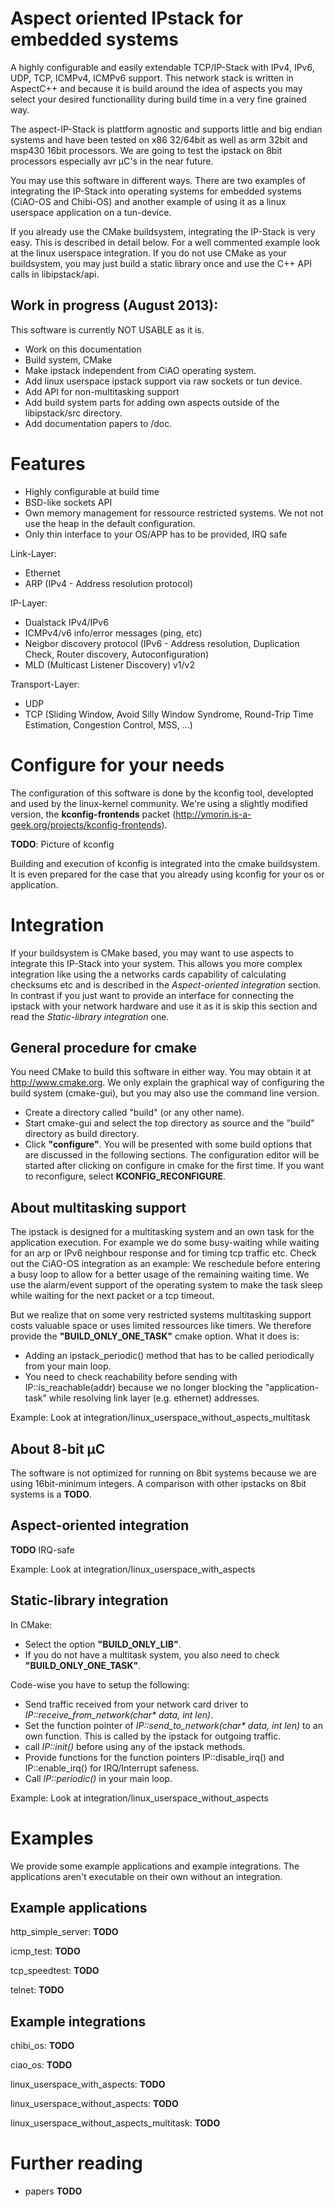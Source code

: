 Aspect oriented IPstack for embedded systems
============================================
A highly configurable and easily extendable TCP/IP-Stack with IPv4, IPv6, UDP, TCP, ICMPv4, ICMPv6 support.
This network stack is written in AspectC++ and because it is build around the idea of aspects you
may select your desired functionallity during build time in a very fine grained way.

The aspect-IP-Stack is plattform agnostic and supports little and big endian systems and have been tested
on x86 32/64bit as well as arm 32bit and msp430 16bit processors. We are going to test the ipstack on 8bit
processors especially avr µC's in the near future.

You may use this software in different ways.
There are two examples of integrating the IP-Stack into operating systems for embedded systems (CiAO-OS and Chibi-OS)
and another example of using it as a linux userspace application on a tun-device.

If you already use the CMake buildsystem, integrating the IP-Stack is very easy. This is
described in detail below. For a well commented example look at the linux userspace integration.
If you do not use CMake as your buildsystem, you may just build a static library once
and use the C++ API calls in libipstack/api.

Work in progress (August 2013):
-------------------------------
This software is currently NOT USABLE as it is.
* Work on this documentation
* Build system, CMake
* Make ipstack independent from CiAO operating system.
* Add linux userspace ipstack support via raw sockets or tun device.
* Add API for non-multitasking support
* Add build system parts for adding own aspects outside of the libipstack/src directory.
* Add documentation papers to /doc.

Features
========
* Highly configurable at build time
* BSD-like sockets API
* Own memory management for ressource restricted systems. We not not use the heap in the default configuration.
* Only thin interface to your OS/APP has to be provided, IRQ safe

Link-Layer:
* Ethernet
* ARP (IPv4 - Address resolution protocol)

IP-Layer:
* Dualstack IPv4/IPv6
* ICMPv4/v6 info/error messages (ping, etc)
* Neigbor discovery protocol (IPv6 - Address resolution, Duplication Check, Router discovery, Autoconfiguration)
* MLD (Multicast Listener Discovery) v1/v2

Transport-Layer:
* UDP
* TCP (Sliding Window, Avoid Silly Window Syndrome, Round-Trip Time Estimation, Congestion Control, MSS, ...)

Configure for your needs
========================
The configuration of this software is done by the kconfig tool, developted and used by the linux-kernel community.
We're using a slightly modified version, the __kconfig-frontends__ packet (http://ymorin.is-a-geek.org/projects/kconfig-frontends).

__TODO__: Picture of kconfig

Building and execution of kconfig is integrated into the cmake buildsystem. It is even prepared for the case that
you already using kconfig for your os or application.

Integration
===========
If your buildsystem is CMake based, you may want to use aspects to integrate this IP-Stack into your system.
This allows you more complex integration like using the a networks cards capability of calculating checksums etc
and is described in the _Aspect-oriented integration_ section. In contrast if you just want to provide an interface for connecting the
ipstack with your network hardware and use it as it is skip this section and read the _Static-library integration_ one.

General procedure for cmake
---------------------------
You need CMake to build this software in either way. You may obtain it at http://www.cmake.org.
We only explain the graphical way of configuring the build system (cmake-gui), but you may also use
the command line version.
* Create a directory called "build" (or any other name).
* Start cmake-gui and select the top directory as source and the "build" directory as build directory.
* Click __"configure"__.
You will be presented with some build options that are discussed in the following sections.
The configuration editor will be started after clicking on configure in cmake for the first time. If you want to reconfigure,
select __KCONFIG_RECONFIGURE__.

About multitasking support
--------------------------
The ipstack is designed for a multitasking system and an own task for the application execution.
For example we do some busy-waiting while waiting for an arp or IPv6 neighbour response and for timing
tcp traffic etc. Check out the CiAO-OS integration as an example: We reschedule before entering a busy
loop to allow for a better usage of the remaining waiting time. We use the alarm/event support of the
operating system to make the task sleep while waiting for the next packet or a tcp timeout.

But we realize that on some very restricted systems multitasking support costs valuable space or uses limited ressources like timers.
We therefore provide the __"BUILD_ONLY_ONE_TASK"__ cmake option. What it does is:
* Adding an ipstack_periodic() method that has to be called periodically from your main loop.
* You need to check reachability before sending with IP::is_reachable(addr) because we no longer blocking the "application-task" while resolving link layer (e.g. ethernet) addresses.

Example: Look at integration/linux_userspace_without_aspects_multitask

About 8-bit µC
--------------
The software is not optimized for running on 8bit systems because we are using 16bit-minimum integers.
A comparison with other ipstacks on 8bit systems is a __TODO__.

Aspect-oriented integration
---------------------------
__TODO__
IRQ-safe

Example: Look at integration/linux_userspace_with_aspects

Static-library integration
--------------------------
In CMake:
* Select the option __"BUILD_ONLY_LIB"__.
* If you do not have a multitask system, you also need to check __"BUILD_ONLY_ONE_TASK"__.

Code-wise you have to setup the following:
* Send traffic received from your network card driver to _IP::receive_from_network(char* data, int len)_.
* Set the function pointer of _IP::send_to_network(char* data, int len)_ to an own function. This is called by the ipstack for outgoing traffic.
* call _IP::init()_ before using any of the ipstack methods.
* Provide functions for the function pointers IP::disable_irq() and IP::enable_irq() for IRQ/Interrupt safeness.
* Call _IP::periodic()_ in your main loop.

Example: Look at integration/linux_userspace_without_aspects

Examples
========
We provide some example applications and example integrations. The applications aren't executable on their own without an integration.

Example applications
--------------------
http_simple_server: __TODO__

icmp_test: __TODO__

tcp_speedtest: __TODO__

telnet: __TODO__

Example integrations
--------------------
chibi_os: __TODO__

ciao_os: __TODO__

linux_userspace_with_aspects: __TODO__

linux_userspace_without_aspects: __TODO__

linux_userspace_without_aspects_multitask: __TODO__

Further reading
===============
* papers
__TODO__